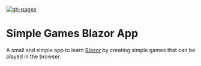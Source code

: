 [![gh-pages](https://github.com/GangleAbout/SimpleGamesBlazorApp/actions/workflows/gh-pages.yml/badge.svg?branch=main)](https://github.com/GangleAbout/SimpleGamesBlazorApp/actions/workflows/gh-pages.yml)

# Simple Games Blazor App

A small and simple app to learn [Blazor](https://dotnet.microsoft.com/en-us/apps/aspnet/web-apps/blazor) by creating simple games that can be played in the browser.
